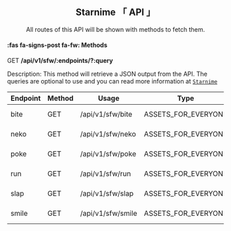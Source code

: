 <center>
    <h2> Starnime 「 API 」 </h2>
    <p>All routes of this API will be shown with methods to fetch them.</p>
</center>

#### :fas fa-signs-post fa-fw: Methods

<div class="card">
    <div class="card-header">
        <span class="badge">GET</span>
        <span class="text" style="font-weight: bold;">/api/v1/sfw/:endpoints/?:query</span>
    </div>
    <div class="card-body">
        <div id="text">
            <p>Description: This method will retrieve a JSON output from the API. The queries are optional to use and you can read more information at <a href="/#/starnime?id=starnime-class"><code>Starnime</code></a></p>
            <table class="routeTable">
                <thead>
                    <tr>
                        <th>Endpoint</th>
                        <th>Method</th>
                        <th>Usage</th>
                        <th>Type</th>
                        <th>Query</th>
                    </tr>
                </thead>
                <tbody>
                    <tr>
                        <td>bite</td>
                        <td>
                            <span class="badge">GET</span>
                        </td>
                        <td>/api/v1/sfw/bite</td>
                        <td>ASSETS_FOR_EVERYONE</td>
                        <td>type, total</td>
                    </tr>
                    <tr>
                        <td>neko</td>
                        <td>
                            <span class="badge">GET</span>
                        </td>
                        <td>/api/v1/sfw/neko</td>
                        <td>ASSETS_FOR_EVERYONE</td>
                        <td>type, total</td>
                    </tr>
                    <tr>
                        <td>poke</td>
                        <td>
                            <span class="badge">GET</span>
                        </td>
                        <td>/api/v1/sfw/poke</td>
                        <td>ASSETS_FOR_EVERYONE</td>
                        <td>type, total</td>
                    </tr>
                    <tr>
                        <td>run</td>
                        <td>
                            <span class="badge">GET</span>
                        </td>
                        <td>/api/v1/sfw/run</td>
                        <td>ASSETS_FOR_EVERYONE</td>
                        <td>type, total</td>
                    </tr>
                    <tr>
                        <td>slap</td>
                        <td>
                            <span class="badge">GET</span>
                        </td>
                        <td>/api/v1/sfw/slap</td>
                        <td>ASSETS_FOR_EVERYONE</td>
                        <td>type, total</td>
                    </tr>
                    <tr>
                        <td>smile</td>
                        <td>
                            <span class="badge">GET</span>
                        </td>
                        <td>/api/v1/sfw/smile</td>
                        <td>ASSETS_FOR_EVERYONE</td>
                        <td>type, total</td>
                    </tr>
                </tbody>
            </table>
        </div>
    </div>
</div>
